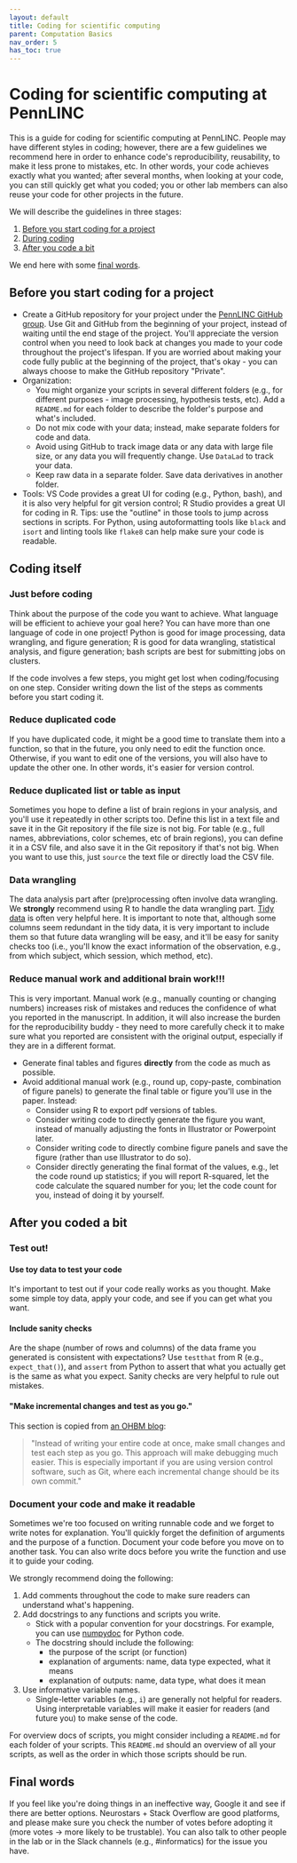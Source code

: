 ```yaml
---
layout: default
title: Coding for scientific computing
parent: Computation Basics
nav_order: 5
has_toc: true
---
```


# Coding for scientific computing at PennLINC

This is a guide for coding for scientific computing at PennLINC. People may have different styles in coding; however, there are a few guidelines we recommend here in order to enhance code's reproducibility, reusability, to make it less prone to mistakes, etc. In other words, your 
code achieves exactly what you wanted; after several months, when looking at your code, you can still quickly get what you coded; you or other lab members can also reuse your code for other projects in the future.

We will describe the guidelines in three stages: 

1. [Before you start coding for a project](#before-you-start-coding-for-a-project)
2. [During coding](#coding-itself)
3. [After you code a bit](#after-you-coded-a-bit)

We end here with some [final words](#final-words).

## Before you start coding for a project

* Create a GitHub repository for your project under the [PennLINC GitHub group](https://github.com/PennLINC). Use Git and GitHub from the beginning of your project, instead of waiting until the end stage of the project. You'll appreciate the version control when you need to look back at changes you made to your code throughout the project's lifespan. If you are worried about making your code fully public at the beginning of the project, that's okay - you can always choose to make the GitHub repository "Private".
* Organization:
  * You might organize your scripts in several different folders (e.g., for different purposes - image processing, hypothesis tests, etc). Add a `README.md` for each folder to describe the folder's purpose and what's included.
  * Do not mix code with your data; instead, make separate folders for code and data.
  * Avoid using GitHub to track image data or any data with large file size, or any data you will frequently change. Use `DataLad` to track your data.
  * Keep raw data in a separate folder. Save data derivatives in another folder.
* Tools: VS Code provides a great UI for coding (e.g., Python, bash), and it is also very helpful for git version control; R Studio provides a great UI for coding in R. Tips: use the "outline" in those tools to jump across sections in scripts. For Python, using autoformatting tools like  `black` and `isort` and linting tools like `flake8` can help make sure your code is readable.


## Coding itself

### Just before coding
Think about the purpose of the code you want to achieve.
What language will be efficient to achieve your goal here?
You can have more than one language of code in one project!
Python is good for image processing, data wrangling, and figure generation; R is good for data wrangling, statistical analysis, and figure generation; bash scripts are best for submitting jobs on clusters.

If the code involves a few steps, you might get lost when coding/focusing on one step. Consider writing down the list of the steps as comments before you start coding it.

### Reduce duplicated code
If you have duplicated code, it might be a good time to translate them into a function, so that in the future, you only need to edit the function once. Otherwise, if you want to edit one of the versions, you will also have to update the other one. In other words, it's easier for version control.

### Reduce duplicated list or table as input
Sometimes you hope to define a list of brain regions in your analysis, and you'll use it repeatedly in other scripts too. Define this list in a text file and save it in the Git repository if the file size is not big. For table (e.g., full names, abbreviations, color schemes, etc of brain regions), you can define it in a CSV file, and also save it in the Git repository if that's not big. When you want to use this, just `source` the text file or directly load the CSV file.


### Data wrangling
The data analysis part after (pre)processing often involve data wrangling.
We **strongly** recommend using R to handle the data wrangling part.
[Tidy data](https://r4ds.had.co.nz/tidy-data.html) is often very helpful here.
It is important to note that, although some columns seem redundant in the tidy data, 
it is very important to include them so that future data wrangling will be easy, 
and it'll be easy for sanity checks too 
(i.e., you'll know the exact information of the observation, 
e.g., from which subject, which session, which method, etc).

### Reduce manual work and additional brain work!!!
This is very important.
Manual work (e.g., manually counting or changing numbers) increases risk of mistakes and reduces the confidence of what you reported in the manuscript.
In addition, it will also increase the burden for the reproducibility buddy - they need to more carefully check it to make sure what you reported are consistent with the original output, especially if they are in a different format.

* Generate final tables and figures **directly** from the code as much as possible.
* Avoid additional manual work (e.g., round up, copy-paste, combination of figure panels) to generate the final table or figure you'll use in the paper. Instead:
  * Consider using R to export pdf versions of tables.
  * Consider writing code to directly generate the figure you want, instead of manually adjusting the fonts in Illustrator or Powerpoint later.
  * Consider writing code to directly combine figure panels and save the figure (rather than use Illustrator to do so).
  * Consider directly generating the final format of the values, e.g., let the code round up statistics; if you will report R-squared, let the code calculate the squared number for you; let the code count for you, instead of doing it by yourself.

## After you coded a bit

### Test out!

#### Use toy data to test your code
It's important to test out if your code really works as you thought.
Make some simple toy data, apply your code, and see if you can get what you want.

#### Include sanity checks
Are the shape (number of rows and columns) of the data frame you generated is consistent with expectations?
Use `testthat` from R (e.g., `expect_that()`), and `assert` from Python to assert that what you actually get is the same as what you expect.
Sanity checks are very helpful to rule out mistakes.

#### "Make incremental changes and test as you go."
This section is copied from [an OHBM blog](https://www.ohbmtrainees.com/blog-overview/2023/2/10/coding-best-practices-for-academia-bridging-the-gap-between-research-and-industry):

> "Instead of writing your entire code at once, make small changes and test each step as you go. This approach will make debugging much easier. This is especially important if you are using version control software, such as Git, where each incremental change should be its own commit."


### Document your code and make it readable
Sometimes we're too focused on writing runnable code and we forget to write notes for explanation.
You'll quickly forget the definition of arguments and the purpose of a function.
Document your code before you move on to another task.
You can also write docs before you write the function and use it to guide your coding.

We strongly recommend doing the following:

1. Add comments throughout the code to make sure readers can understand what's happening.
2. Add docstrings to any functions and scripts you write.
    - Stick with a popular convention for your docstrings. For example, you can use [numpydoc](https://numpydoc.readthedocs.io/en/latest/index.html) for Python code.
    - The docstring should include the following: 
        - the purpose of the script (or function)
        - explanation of arguments: name, data type expected, what it means
        - explanation of outputs: name, data type, what does it mean
3. Use informative variable names.
    - Single-letter variables (e.g., `i`) are generally not helpful for readers. Using interpretable variables will make it easier for readers (and future you) to make sense of the code.

For overview docs of scripts, you might consider including a `README.md` for each folder of your scripts.
This `README.md` should an overview of all your scripts, as well as the order in which those scripts should be run.


## Final words
If you feel like you're doing things in an ineffective way, Google it and see if there are better options. Neurostars + Stack Overflow are good platforms, and please make sure you check the number of votes before adopting it (more votes -> more likely to be trustable). You can also talk to other people in the lab or in the Slack channels (e.g., #informatics) for the issue you have.

